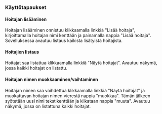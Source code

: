 ### Käyttötapaukset

#### Hoitajan lisääminen

Hoitajan lisääminen onnistuu klikkaamalla linkkiä "Lisää hoitaja", kirjoittamalla hoitajan nimi 
kenttään ja painamalla nappia "Lisää hoitaja". Sovelluksessa avautuu listaus kaikista lisätyistä hoitajista.

#### Hoitajien listaus

Hoitajat saa listattua klikkaamalla linkkiä "Näytä hoitajat". Avautuu näkymä, jossa kaikki 
hoitajat on listattu.

#### Hoitajan nimen muokkaaminen/vaihtaminen

Hoitajan nimen saa vaihdettua klikkaamalla linkkiä "Näytä hoitajat" ja muokattavan hoitajan nimen 
vierestä nappia "muokkaa". Tämän jälkeen syötetään uusi nimi tekstikenttään ja klikataan nappia "muuta". 
Avautuu näkymä, jossa on listattuna kaikki hoitajat.
